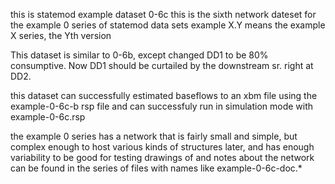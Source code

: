 this is statemod example dataset 0-6c
this is the sixth network dateset for the example 0 series
  of statemod data sets
example X.Y means the example X series, the Yth version

This dataset is similar to 0-6b, except changed DD1 to be 80% consumptive.
Now DD1 should be curtailed by the downstream sr. right at DD2.

this dataset can successfully estimated baseflows to an xbm file
using the example-0-6c-b rsp file
and can successfuly run in simulation mode with example-0-6c.rsp

the example 0 series has a network that is fairly small and simple,
  but complex enough to host various kinds of structures later,
  and has enough variability to be good for testing
drawings of and notes about the network can be found in the series
  of files with names like example-0-6c-doc.*
